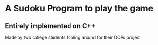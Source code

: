 # A Sudoku Program to play the game
## Entirely implemented on C++

Made by two college students fooling around for their OOPs project. 

